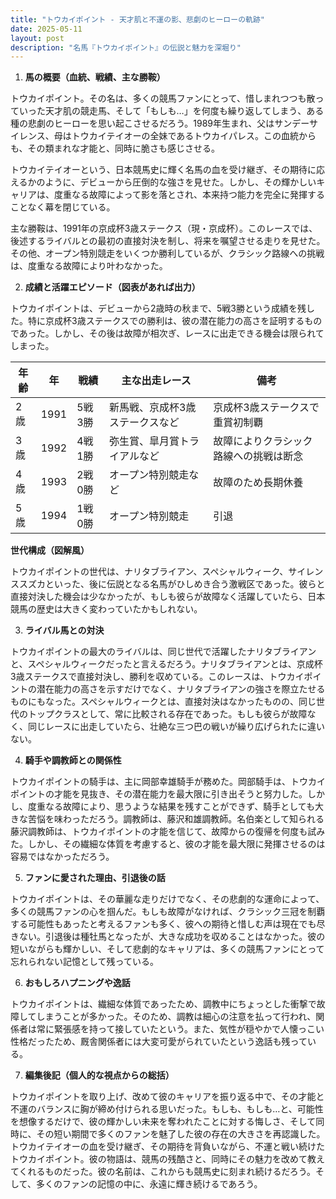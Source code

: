 ```yaml
---
title: "トウカイポイント - 天才肌と不運の影、悲劇のヒーローの軌跡"
date: 2025-05-11
layout: post
description: "名馬『トウカイポイント』の伝説と魅力を深堀り"
---
```


1. **馬の概要（血統、戦績、主な勝鞍）**

トウカイポイント。その名は、多くの競馬ファンにとって、惜しまれつつも散っていった天才肌の競走馬、そして「もしも…」を何度も繰り返してしまう、ある種の悲劇のヒーローを思い起こさせるだろう。1989年生まれ、父はサンデーサイレンス、母はトウカイテイオーの全妹であるトウカイパレス。この血統からも、その類まれな才能と、同時に脆さも感じさせる。

トウカイテイオーという、日本競馬史に輝く名馬の血を受け継ぎ、その期待に応えるかのように、デビューから圧倒的な強さを見せた。しかし、その輝かしいキャリアは、度重なる故障によって影を落とされ、本来持つ能力を完全に発揮することなく幕を閉じている。

主な勝鞍は、1991年の京成杯3歳ステークス（現・京成杯）。このレースでは、後述するライバルとの最初の直接対決を制し、将来を嘱望させる走りを見せた。その他、オープン特別競走をいくつか勝利しているが、クラシック路線への挑戦は、度重なる故障により叶わなかった。


2. **成績と活躍エピソード（図表があれば出力）**

トウカイポイントは、デビューから2歳時の秋まで、5戦3勝という成績を残した。特に京成杯3歳ステークスでの勝利は、彼の潜在能力の高さを証明するものであった。しかし、その後は故障が相次ぎ、レースに出走できる機会は限られてしまった。

| 年齢 | 年 | 戦績 | 主な出走レース | 備考 |
|---|---|---|---|---|
| 2歳 | 1991 | 5戦3勝 | 新馬戦、京成杯3歳ステークスなど | 京成杯3歳ステークスで重賞初制覇 |
| 3歳 | 1992 | 4戦1勝 |  弥生賞、皐月賞トライアルなど | 故障によりクラシック路線への挑戦は断念 |
| 4歳 | 1993 | 2戦0勝 |  オープン特別競走など | 故障のため長期休養 |
| 5歳 | 1994 | 1戦0勝 |  オープン特別競走 |  引退 |


**世代構成（図解風）**

トウカイポイントの世代は、ナリタブライアン、スペシャルウィーク、サイレンススズカといった、後に伝説となる名馬がひしめき合う激戦区であった。彼らと直接対決した機会は少なかったが、もしも彼らが故障なく活躍していたら、日本競馬の歴史は大きく変わっていたかもしれない。


3. **ライバル馬との対決**

トウカイポイントの最大のライバルは、同じ世代で活躍したナリタブライアンと、スペシャルウィークだったと言えるだろう。ナリタブライアンとは、京成杯3歳ステークスで直接対決し、勝利を収めている。このレースは、トウカイポイントの潜在能力の高さを示すだけでなく、ナリタブライアンの強さを際立たせるものにもなった。スペシャルウィークとは、直接対決はなかったものの、同じ世代のトップクラスとして、常に比較される存在であった。もしも彼らが故障なく、同じレースに出走していたら、壮絶な三つ巴の戦いが繰り広げられたに違いない。


4. **騎手や調教師との関係性**

トウカイポイントの騎手は、主に岡部幸雄騎手が務めた。岡部騎手は、トウカイポイントの才能を見抜き、その潜在能力を最大限に引き出そうと努力した。しかし、度重なる故障により、思うような結果を残すことができず、騎手としても大きな苦悩を味わっただろう。調教師は、藤沢和雄調教師。名伯楽として知られる藤沢調教師は、トウカイポイントの才能を信じて、故障からの復帰を何度も試みた。しかし、その繊細な体質を考慮すると、彼の才能を最大限に発揮させるのは容易ではなかっただろう。


5. **ファンに愛された理由、引退後の話**

トウカイポイントは、その華麗な走りだけでなく、その悲劇的な運命によって、多くの競馬ファンの心を掴んだ。もしも故障がなければ、クラシック三冠を制覇する可能性もあったと考えるファンも多く、彼への期待と惜しむ声は現在でも尽きない。引退後は種牡馬となったが、大きな成功を収めることはなかった。彼の短いながらも輝かしい、そして悲劇的なキャリアは、多くの競馬ファンにとって忘れられない記憶として残っている。


6. **おもしろハプニングや逸話**

トウカイポイントは、繊細な体質であったため、調教中にちょっとした衝撃で故障してしまうことが多かった。そのため、調教は細心の注意を払って行われ、関係者は常に緊張感を持って接していたという。また、気性が穏やかで人懐っこい性格だったため、厩舎関係者には大変可愛がられていたという逸話も残っている。


7. **編集後記（個人的な視点からの総括）**

トウカイポイントを取り上げ、改めて彼のキャリアを振り返る中で、その才能と不運のバランスに胸が締め付けられる思いだった。もしも、もしも…と、可能性を想像するだけで、彼の輝かしい未来を奪われたことに対する悔しさ、そして同時に、その短い期間で多くのファンを魅了した彼の存在の大きさを再認識した。トウカイテイオーの血を受け継ぎ、その期待を背負いながら、不運と戦い続けたトウカイポイント。彼の物語は、競馬の残酷さと、同時にその魅力を改めて教えてくれるものだった。彼の名前は、これからも競馬史に刻まれ続けるだろう。そして、多くのファンの記憶の中に、永遠に輝き続けるであろう。
